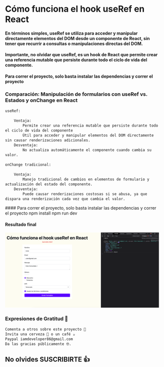 # Cómo funciona el hook useRef en React

#### En términos simples, useRef se utiliza para acceder y manipular directamente elementos del DOM desde un componente de React, sin tener que recurrir a consultas o manipulaciones directas del DOM.

#### Importante, no olvidar que useRef, es un hook de React que permite crear una referencia mutable que persiste durante todo el ciclo de vida del componente.

#### Para correr el proyecto, solo basta instalar las dependencias y correr el proyecto

### Comparación: Manipulación de formularios con useRef vs. Estados y onChange en React

    useRef:

        Ventaja:
            Permite crear una referencia mutable que persiste durante todo el ciclo de vida del componente
            Útil para acceder y manipular elementos del DOM directamente sin causar renderizaciones adicionales.
        Desventaja:
            No actualiza automáticamente el componente cuando cambia su valor.

    onChange tradicional:

        Ventaja:
            Manejo tradicional de cambios en elementos de formulario y actualización del estado del componente.
        Desventaja:
            Puede causar renderizaciones costosas si se abusa, ya que dispara una renderización cada vez que cambia el valor.

#### Para correr el proyecto, solo basta instalar las dependencias y correr el proyecto
npm install
npm run dev

#### Resultado final

![](https://raw.githubusercontent.com/urian121/imagenes-proyectos-github/master/como-usar-el-hook-useRef.png)

### Expresiones de Gratitud 🎁

    Comenta a otros sobre este proyecto 📢
    Invita una cerveza 🍺 o un café ☕
    Paypal iamdeveloper86@gmail.com
    Da las gracias públicamente 🤓.

## No olvides SUSCRIBIRTE 👍
